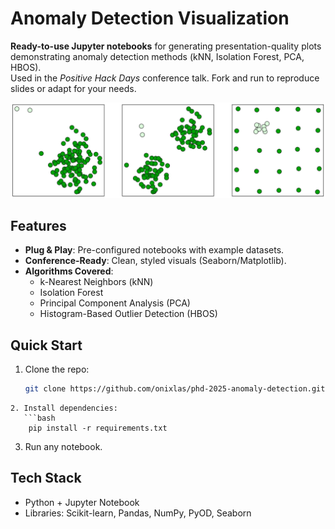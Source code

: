 # Anomaly Detection Visualization

**Ready-to-use Jupyter notebooks** for generating presentation-quality plots demonstrating anomaly detection methods (kNN, Isolation Forest, PCA, HBOS).  
Used in the *Positive Hack Days* conference talk. Fork and run to reproduce slides or adapt for your needs.

![](images/example.png)

## Features

- **Plug & Play**: Pre-configured notebooks with example datasets.
- **Conference-Ready**: Clean, styled visuals (Seaborn/Matplotlib).
- **Algorithms Covered**:
  - k-Nearest Neighbors (kNN)
  - Isolation Forest
  - Principal Component Analysis (PCA)
  - Histogram-Based Outlier Detection (HBOS)

## Quick Start
1. Clone the repo:
   ```bash
   git clone https://github.com/onixlas/phd-2025-anomaly-detection.git
```
2. Install dependencies:
   ```bash
    pip install -r requirements.txt
```

3. Run any notebook.

## Tech Stack

* Python + Jupyter Notebook
* Libraries: Scikit-learn, Pandas, NumPy, PyOD, Seaborn